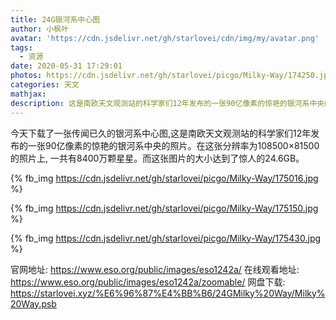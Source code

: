 ```yaml
---
title: 24G银河系中心图
author: 小枫叶
avatar: 'https://cdn.jsdelivr.net/gh/starlovei/cdn/img/my/avatar.png'
tags:
  - 资源
date: 2020-05-31 17:29:01
photos: https://cdn.jsdelivr.net/gh/starlovei/picgo/Milky-Way/174250.jpg
categories: 天文
mathjax:
description: 这是南欧天文观测站的科学家们12年发布的一张90亿像素的惊艳的银河系中央的照片。在这张分辨率为108500×81500的照片上, 一共有8400万颗星星。
---
```

今天下载了一张传闻已久的银河系中心图,这是南欧天文观测站的科学家们12年发布的一张90亿像素的惊艳的银河系中央的照片。在这张分辨率为108500×81500的照片上, 一共有8400万颗星星。而这张图片的大小达到了惊人的24.6GB。

{% fb_img https://cdn.jsdelivr.net/gh/starlovei/picgo/Milky-Way/175016.jpg %}

{% fb_img https://cdn.jsdelivr.net/gh/starlovei/picgo/Milky-Way/175150.jpg %}

{% fb_img https://cdn.jsdelivr.net/gh/starlovei/picgo/Milky-Way/175430.jpg %}

官网地址: https://www.eso.org/public/images/eso1242a/
在线观看地址: https://www.eso.org/public/images/eso1242a/zoomable/
网盘下载: https://starlovei.xyz/%E6%96%87%E4%BB%B6/24GMilky%20Way/Milky%20Way.psb
